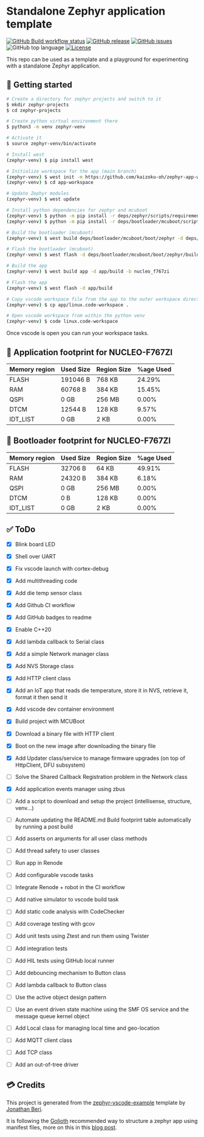 # Standalone Zephyr application template

[![GitHub Build workflow status](https://github.com/kaizoku-oh/zephyr-app-workspace/workflows/Build/badge.svg)](https://github.com/kaizoku-oh/zephyr-app-workspace/actions/workflows/build.yaml)
[![GitHub release](https://img.shields.io/github/v/release/kaizoku-oh/zephyr-app-workspace)](https://github.com/kaizoku-oh/zephyr-app-workspace/releases)
[![GitHub issues](https://img.shields.io/github/issues/kaizoku-oh/zephyr-app-workspace)](https://github.com/kaizoku-oh/zephyr-app-workspace/issues)
![GitHub top language](https://img.shields.io/github/languages/top/kaizoku-oh/zephyr-app-workspace)
[![License](https://img.shields.io/github/license/kaizoku-oh/zephyr-app-workspace)](https://github.com/kaizoku-oh/zephyr-app-workspace/blob/main/LICENSE)

This repo can be used as a template and a playground for experimenting with a standalone Zephyr application.

## 🚀 Getting started

```bash
# Create a directory for zephyr projects and switch to it
$ mkdir zephyr-projects
$ cd zephyr-projects

# Create python virtual environment there
$ python3 -m venv zephyr-venv

# Activate it
$ source zephyr-venv/bin/activate

# Install west
(zephyr-venv) $ pip install west

# Initialize workspace for the app (main branch)
(zephyr-venv) $ west init -m https://github.com/kaizoku-oh/zephyr-app-workspace --mr main app-workspace
(zephyr-venv) $ cd app-workspace

# Update Zephyr modules
(zephyr-venv) $ west update

# Install python dependencies for zephyr and mcuboot
(zephyr-venv) $ python -m pip install -r deps/zephyr/scripts/requirements.txt
(zephyr-venv) $ python -m pip install -r deps/bootloader/mcuboot/scripts/requirements.txt

# Build the bootloader (mcuboot)
(zephyr-venv) $ west build deps/bootloader/mcuboot/boot/zephyr -d deps/bootloader/mcuboot/boot/zephyr/build -b nucleo_f767zi

# Flash the bootloader (mcuboot)
(zephyr-venv) $ west flash -d deps/bootloader/mcuboot/boot/zephyr/build

# Build the app
(zephyr-venv) $ west build app -d app/build -b nucleo_f767zi

# Flash the app
(zephyr-venv) $ west flash -d app/build

# Copy vscode workspace file from the app to the outer workspace directory
(zephyr-venv) $ cp app/linux.code-workspace .

# Open vscode workspace from within the python venv
(zephyr-venv) $ code linux.code-workspace
```
Once vscode is open you can run your workspace tasks.

## 🔨 Application footprint for NUCLEO-F767ZI

| Memory region | Used Size   | Region Size | %age Used   |
| ------------- | ----------- | ----------- | ----------- |
| FLASH         | 191046 B    | 768 KB      | 24.29%      |
| RAM           | 60768  B    | 384 KB      | 15.45%      |
| QSPI          | 0     GB    | 256 MB      | 0.00%       |
| DTCM          | 12544  B    | 128 KB      | 9.57%       |
| IDT_LIST      | 0     GB    | 2   KB      | 0.00%       |

## 🔨 Bootloader footprint for NUCLEO-F767ZI

| Memory region | Used Size   | Region Size | %age Used   |
| ------------- | ----------- | ----------- | ----------- |
| FLASH         | 32706  B    | 64  KB      | 49.91%      |
| RAM           | 24320  B    | 384 KB      | 6.18%       |
| QSPI          | 0     GB    | 256 MB      | 0.00%       |
| DTCM          | 0      B    | 128 KB      | 0.00%       |
| IDT_LIST      | 0     GB    | 2   KB      | 0.00%       |

## ✅ ToDo

- [x] Blink board LED

- [x] Shell over UART

- [x] Fix vscode launch with cortex-debug

- [x] Add multithreading code

- [x] Add die temp sensor class

- [x] Add Github CI workflow

- [x] Add GitHub badges to readme

- [x] Enable C++20

- [x] Add lambda callback to Serial class

- [x] Add a simple Network manager class

- [x] Add NVS Storage class

- [x] Add HTTP client class

- [x] Add an IoT app that reads die temperature, store it in NVS, retrieve it, format it then send it

- [x] Add vscode dev container environment

- [x] Build project with MCUBoot

- [x] Download a binary file with HTTP client

- [x] Boot on the new image after downloading the binary file

- [x] Add Updater class/service to manage firmware upgrades (on top of HttpClient, DFU subsystem)

- [ ] Solve the Shared Callback Registration problem in the Network class

- [x] Add application events manager using zbus

- [ ] Add a script to download and setup the project (intellisense, structure, venv...)

- [ ] Automate updating the README.md Build footprint table automatically by running a post build

- [ ] Add asserts on arguments for all user class methods

- [ ] Add thread safety to user classes

- [ ] Run app in Renode

- [ ] Add configurable vscode tasks

- [ ] Integrate Renode + robot in the CI workflow

- [ ] Add native simulator to vscode build task

- [ ] Add static code analysis with CodeChecker

- [ ] Add coverage testing with gcov

- [ ] Add unit tests using Ztest and run them using Twister

- [ ] Add integration tests

- [ ] Add HIL tests using GitHub local runner

- [ ] Add debouncing mechanism to Button class

- [ ] Add lambda callback to Button class

- [ ] Use the active object design pattern

- [ ] Use an event driven state machine using the SMF OS service and the message queue kernel object

- [ ] Add Local class for managing local time and geo-location

- [ ] Add MQTT client class

- [ ] Add TCP class

- [ ] Add an out-of-tree driver

## 💳 Credits
This project is generated from the [zephyr-vscode-example](https://github.com/beriberikix/zephyr-vscode-example) template by [Jonathan Beri](https://github.com/beriberikix).

It is following the [Golioth](https://github.com/golioth) recommended way to structure a zephyr app using manifest files, more on this in this [blog post](https://blog.golioth.io/improving-zephyr-project-structure-with-manifest-files/).
